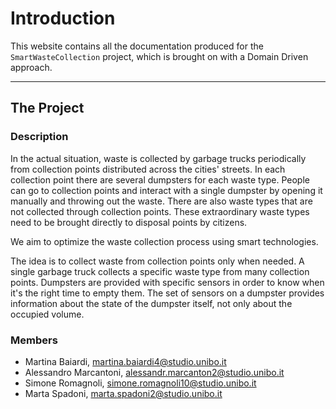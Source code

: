 # Introduction 

This website contains all the documentation produced for the ```SmartWasteCollection``` project, which is brought on 
with a Domain Driven approach.

----

## The Project

### Description
In the actual situation, waste is collected by garbage trucks periodically from collection points distributed across the cities' streets.
In each collection point there are several dumpsters for each waste type. 
People can go to collection points and interact with a single dumpster by opening it manually and throwing out the waste.
There are also waste types that are not collected through collection points.
These extraordinary waste types need to be brought directly to disposal points by citizens.  

We aim to optimize the waste collection process using smart technologies.

The idea is to collect waste from collection points only when needed.
A single garbage truck collects a specific waste type from many collection points.
Dumpsters are provided with specific sensors in order to know when it's the right time to empty them.
The set of sensors on a dumpster provides information about the state of the dumpster itself, not only about the occupied volume.

### Members
* Martina Baiardi, martina.baiardi4@studio.unibo.it
* Alessandro Marcantoni, alessandr.marcanton2@studio.unibo.it
* Simone Romagnoli, simone.romagnoli10@studio.unibo.it
* Marta Spadoni, marta.spadoni2@studio.unibo.it

<!--![Diagram Image Link](./domain-analysis/app-use-case.pm.puml)-->